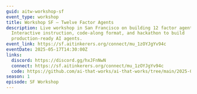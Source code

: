 ```yaml
---
guid: aitw-workshop-sf
event_type: workshop
title: Workshop SF – Twelve Factor Agents
description: Live workshop in San Francisco on building 12 factor agents.
  Interactive instruction, code-along format, and hackathon to build
  production-ready AI agents.
event_link: https://sf.aitinkerers.org/connect/mu_1zOYJgYv94c
eventDate: 2025-05-17T14:30:00Z
links:
  discord: https://discord.gg/hxJFnNwN
  connect: https://sf.aitinkerers.org/connect/mu_1zOYJgYv94c
  code: https://github.com/ai-that-works/ai-that-works/tree/main/2025-05-17-workshop-sf-twelve-factor-agents
season: 1
episode: SF Workshop
---
```

